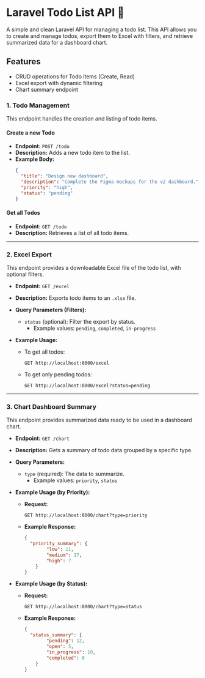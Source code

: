 # Laravel Todo List API 📝

A simple and clean Laravel API for managing a todo list. This API allows you to create and manage todos, export them to Excel with filters, and retrieve summarized data for a dashboard chart.

## Features

* CRUD operations for Todo items (Create, Read)
* Excel export with dynamic filtering
* Chart summary endpoint

### 1. Todo Management

This endpoint handles the creation and listing of todo items.

#### **Create a new Todo**

* **Endpoint:** `POST /todo`
* **Description:** Adds a new todo item to the list.
* **Example Body:**
    ```json
    {
      "title": "Design new dashboard",
      "description": "Complete the Figma mockups for the v2 dashboard.",
      "priority": "high",
      "status": "pending"
    }
    ```

#### **Get all Todos**

* **Endpoint:** `GET /todo`
* **Description:** Retrieves a list of all todo items.

---

### 2. Excel Export

This endpoint provides a downloadable Excel file of the todo list, with optional filters.

* **Endpoint:** `GET /excel`
* **Description:** Exports todo items to an `.xlsx` file.
* **Query Parameters (Filters):**
    * `status` (optional): Filter the export by status.
        * Example values: `pending`, `completed`, `in-progress`

* **Example Usage:**
    * To get all todos:
        ```
        GET http://localhost:8000/excel
        ```
    * To get only pending todos:
        ```
        GET http://localhost:8000/excel?status=pending
        ```

---

### 3. Chart Dashboard Summary

This endpoint provides summarized data ready to be used in a dashboard chart.

* **Endpoint:** `GET /chart`
* **Description:** Gets a summary of todo data grouped by a specific type.
* **Query Parameters:**
    * `type` (required): The data to summarize.
        * Example values: `priority`, `status`

* **Example Usage (by Priority):**
    * **Request:**
        ```
        GET http://localhost:8000/chart?type=priority
        ```
    * **Example Response:**
        ```json
        {
          "priority_summary": {
                "low": 11,
                "medium": 17,
                "high": 7
            }
        }
        ```

* **Example Usage (by Status):**
    * **Request:**
        ```
        GET http://localhost:8000/chart?type=status
        ```
    * **Example Response:**
        ```json
        {
          "status_summary": {
                "pending": 12,
                "open": 5,
                "in_progress": 10,
                "completed": 8
            }
        }
        ```
